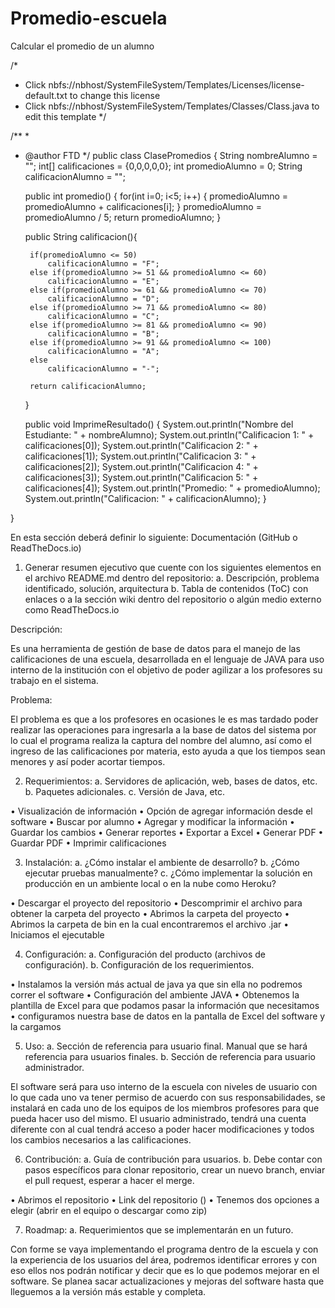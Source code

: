 # Promedio-escuela
Calcular el promedio de un alumno



/*
 * Click nbfs://nbhost/SystemFileSystem/Templates/Licenses/license-default.txt to change this license
 * Click nbfs://nbhost/SystemFileSystem/Templates/Classes/Class.java to edit this template
 */

/**
 *
 * @author FTD
 */
public class ClasePromedios {
    String nombreAlumno = "";
    int[] calificaciones = {0,0,0,0,0};
    int promedioAlumno = 0;
    String calificacionAlumno = "";
    
    public int promedio()
    {
        for(int i=0; i<5; i++)
        {
           promedioAlumno = promedioAlumno + calificaciones[i];
        }
        promedioAlumno = promedioAlumno / 5;
        return promedioAlumno;
    } 
    
    public String calificacion(){
        
        if(promedioAlumno <= 50)
            calificacionAlumno = "F";
        else if(promedioAlumno >= 51 && promedioAlumno <= 60)
            calificacionAlumno = "E";
        else if(promedioAlumno >= 61 && promedioAlumno <= 70)
            calificacionAlumno = "D";
        else if(promedioAlumno >= 71 && promedioAlumno <= 80)
            calificacionAlumno = "C";
        else if(promedioAlumno >= 81 && promedioAlumno <= 90)
            calificacionAlumno = "B";
        else if(promedioAlumno >= 91 && promedioAlumno <= 100)
            calificacionAlumno = "A";
        else
            calificacionAlumno = "-";
        
        return calificacionAlumno;
    }
    
    public void ImprimeResultado()
    {
        System.out.println("Nombre del Estudiante: " + nombreAlumno);
        System.out.println("Calificacion 1: " + calificaciones[0]);
        System.out.println("Calificacion 2: " + calificaciones[1]);
        System.out.println("Calificacion 3: " + calificaciones[2]);
        System.out.println("Calificacion 4: " + calificaciones[3]);
        System.out.println("Calificacion 5: " + calificaciones[4]);
        System.out.println("Promedio: " + promedioAlumno);
        System.out.println("Calificacion: " + calificacionAlumno);
    }
    
    
}

En esta sección deberá definir lo siguiente:
Documentación (GitHub o ReadTheDocs.io)
1.	Generar resumen ejecutivo que cuente con los siguientes elementos en el archivo README.md dentro del repositorio:
a.	Descripción, problema identificado, solución, arquitectura
b.	Tabla de contenidos (ToC) con enlaces o a la sección wiki dentro del repositorio o algún medio externo como ReadTheDocs.io

Descripción:

Es una herramienta de gestión de base de datos para el manejo de las calificaciones de una escuela, desarrollada en el lenguaje de JAVA para uso interno de la institución con el objetivo de poder agilizar a los profesores su trabajo en el sistema.

Problema:

El problema es que a los profesores en ocasiones le es mas tardado poder realizar las operaciones para ingresarla a la base de datos del sistema por lo cual el programa realiza la captura del nombre del alumno, así como el ingreso de las calificaciones por materia, esto ayuda a que los tiempos sean menores y así poder acortar tiempos.

2.	Requerimientos:
a.	Servidores de aplicación, web, bases de datos, etc.
b.	Paquetes adicionales.
c.	Versión de Java, etc.


•	Visualización de información
•	Opción de agregar información desde el software
•	Buscar por alumno
•	Agregar y modificar la información
•	Guardar los cambios
•	Generar reportes
•	Exportar a Excel
•	Generar PDF
•	Guardar PDF
•	Imprimir calificaciones














3.	Instalación:
a.	¿Cómo instalar el ambiente de desarrollo?
b.	¿Cómo ejecutar pruebas manualmente?
c.	¿Cómo implementar la solución en producción en un ambiente local o en la nube como Heroku?

•	Descargar el proyecto del repositorio
•	Descomprimir el archivo para obtener la carpeta del proyecto
•	Abrimos la carpeta del proyecto
•	Abrimos la carpeta de bin en la cual encontraremos el archivo .jar
•	Iniciamos el ejecutable

4.	Configuración:
a.	Configuración del producto (archivos de configuración).
b.	Configuración de los requerimientos.


•	Instalamos la versión más actual de java ya que sin ella no podremos correr el software
•	Configuración del ambiente JAVA
•	Obtenemos la plantilla de Excel para que podamos pasar la información que necesitamos
•	configuramos nuestra base de datos en la pantalla de Excel del software y la cargamos

5.	Uso:
a.	Sección de referencia para usuario final. Manual que se hará referencia para usuarios finales.
b.	Sección de referencia para usuario administrador.


El software será para uso interno de la escuela con niveles de usuario con lo que cada uno va tener permiso de acuerdo con sus responsabilidades, se instalará en cada uno de los equipos de los miembros profesores para que pueda hacer uso del mismo.
El usuario administrado, tendrá una cuenta diferente con al cual tendrá acceso a poder hacer modificaciones y todos los cambios necesarios a las calificaciones.


6.	Contribución:
a.	Guía de contribución para usuarios.
b.	Debe contar con pasos específicos para clonar repositorio, crear un nuevo branch, enviar el pull request, esperar a hacer el merge.

•	Abrimos el repositorio
•	Link del repositorio ()
•	Tenemos dos opciones a elegir (abrir en el equipo o descargar como zip)

7.	Roadmap:
a.	Requerimientos que se implementarán en un futuro.

Con forme se vaya implementando el programa dentro de la escuela y con la experiencia de los usuarios del área, podremos identificar errores y con eso ellos nos podrán notificar y decir que es lo que podemos mejorar en el software. Se planea sacar actualizaciones y mejoras del software hasta que lleguemos a la versión más estable y completa. 




